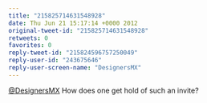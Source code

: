 ```yaml
---
title: "215825714631548928"
date: Thu Jun 21 15:17:14 +0000 2012
original-tweet-id: "215825714631548928"
retweets: 0
favorites: 0
reply-tweet-id: "215824596757250049"
reply-user-id: "243675646"
reply-user-screen-name: "DesignersMX"
---
```

<a href="https://twitter.com/DesignersMX">@DesignersMX</a> How does one get hold of such an invite?
